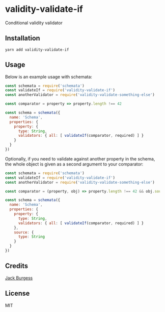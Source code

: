 # validity-validate-if
Conditional validity validator

## Installation

```
yarn add validity-validate-if
```

## Usage

Below is an example usage with schemata:

```javascript
const schemata = require('schemata')
const validateIf = require('validity-validate-if')
const anotherValidator = require('validity-validate-something-else')

const comparator = property => property.length !== 42

const schema = schemata({
  name: 'Schema',
  properties: {
    property: {
      type: String,
      validators: { all: [ validateIf(comparator, required) ] }
    }
  }
})
```

Optionally, if you need to validate against another property in the schema, the whole object is given as a second argument to your comparator:


```javascript
const schemata = require('schemata')
const validateIf = require('validity-validate-if')
const anotherValidator = require('validity-validate-something-else')

const comparator = (property, obj) => property.length !== 42 && obj.source === 'GitHub'

const schema = schemata({
  name: 'Schema',
  properties: {
    property: {
      type: String,
      validators: { all: [ validateIf(comparator, required) ] }
    },
    source: {
      type: String
    }
  }
})
```

## Credits

[Jack Burgess](https://github.com/jack828)

## License

MIT
